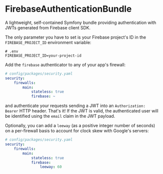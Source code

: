 # FirebaseAuthenticationBundle
A lightweight, self-contained Symfony bundle providing authentication with JWTs generated from Firebase client SDK.

The only parameter you have to set is your Firebase project's ID in the `FIREBASE_PROJECT_ID` environment variable:

```env
# .env
FIREBASE_PROJECT_ID=your-project-id
```

Add the `firebase` authenticator to any of your app's firewall:

```yaml
# config/packages/security.yaml
security:
    firewalls:
        main:
            stateless: true
            firebase: ~
```
and authenticate your requests sending a JWT into an `Authorization: Bearer` HTTP header.
That's it! If the JWT is valid, the authenticated user will be identified using the `email` claim in the JWT payload.

Optionally, you can add a `leeway` (as a positive integer number of seconds) on a per-firewall basis to account for clock skew with Google's servers:

```yaml
# config/packages/security.yaml
security:
    firewalls:
        main:
            stateless: true
            firebase:
                leeway: 60
```
